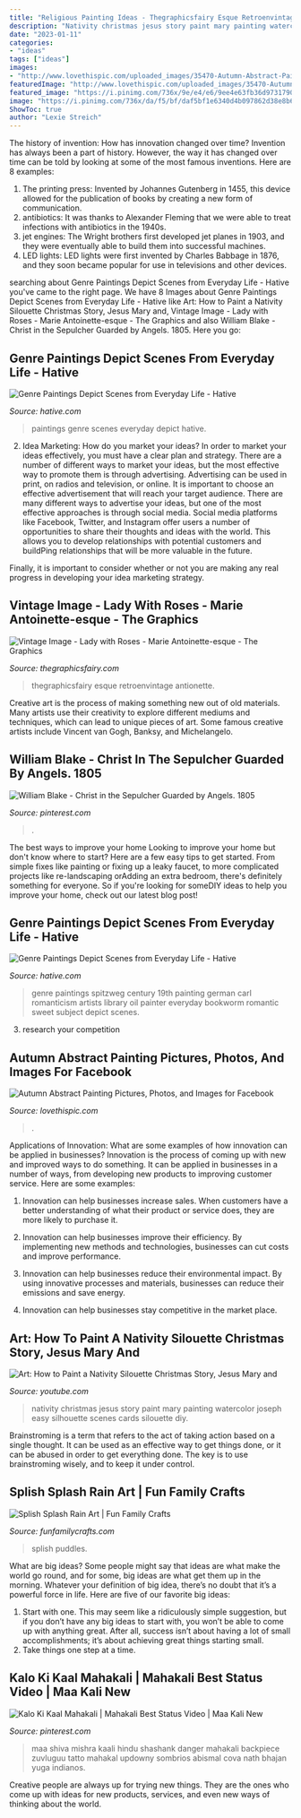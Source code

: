 ```yaml
---
title: "Religious Painting Ideas - Thegraphicsfairy Esque Retroenvintage Antionette"
description: "Nativity christmas jesus story paint mary painting watercolor joseph easy silhouette scenes cards silouette diy"
date: "2023-01-11"
categories:
- "ideas"
tags: ["ideas"]
images:
- "http://www.lovethispic.com/uploaded_images/35470-Autumn-Abstract-Painting.jpg"
featuredImage: "http://www.lovethispic.com/uploaded_images/35470-Autumn-Abstract-Painting.jpg"
featured_image: "https://i.pinimg.com/736x/9e/e4/e6/9ee4e63fb36d9731790016bed22b8e25.jpg"
image: "https://i.pinimg.com/736x/da/f5/bf/daf5bf1e6340d4b097862d38e8b6ef65--william-blake-art-angels-among-us.jpg"
ShowToc: true
author: "Lexie Streich"
---
```



The history of invention: How has innovation changed over time?
Invention has always been a part of history. However, the way it has changed over time can be told by looking at some of the most famous inventions. Here are 8 examples:
1. The printing press: Invented by Johannes Gutenberg in 1455, this device allowed for the publication of books by creating a new form of communication.
2. antibiotics: It was thanks to Alexander Fleming that we were able to treat infections with antibiotics in the 1940s.
3. jet engines: The Wright brothers first developed jet planes in 1903, and they were eventually able to build them into successful machines.
4. LED lights: LED lights were first invented by Charles Babbage in 1876, and they soon became popular for use in televisions and other devices.

	

		
searching about Genre Paintings Depict Scenes from Everyday Life - Hative you've came to the right page. We have 8 Images about Genre Paintings Depict Scenes from Everyday Life - Hative like Art: How to Paint a Nativity Silouette Christmas Story, Jesus Mary and, Vintage Image - Lady with Roses - Marie Antoinette-esque - The Graphics and also William Blake - Christ in the Sepulcher Guarded by Angels. 1805. Here you go:
		
    
## Genre Paintings Depict Scenes From Everyday Life - Hative

<img loading=lazy src="https://hative.com/wp-content/uploads/2014/08/genre-paintings/12-genre-paintings.jpg" onerror="this.onerror=null;this.src='https://tse3.mm.bing.net/th?id=OIP.s0D39326rnVgBUN157hwVQHaKW&amp;pid=15.1';" alt="Genre Paintings Depict Scenes from Everyday Life - Hative">

_Source: hative.com_

>paintings genre scenes everyday depict hative. 

	

2. Idea Marketing: How do you market your ideas?
In order to market your ideas effectively, you must have a clear plan and strategy. There are a number of different ways to market your ideas, but the most effective way to promote them is through advertising. Advertising can be used in print, on radios and television, or online. It is important to choose an effective advertisement that will reach your target audience.
There are many different ways to advertise your ideas, but one of the most effective approaches is through social media. Social media platforms like Facebook, Twitter, and Instagram offer users a number of opportunities to share their thoughts and ideas with the world. This allows you to develop relationships with potential customers and buildPing relationships that will be more valuable in the future.

Finally, it is important to consider whether or not you are making any real progress in developing your idea marketing strategy.

    
## Vintage Image - Lady With Roses - Marie Antoinette-esque - The Graphics

<img loading=lazy src="https://thegraphicsfairy.com/wp-content/uploads/2013/01/RoseLadyVintageGraphicsFairy.jpg" onerror="this.onerror=null;this.src='https://tse3.mm.bing.net/th?id=OIP.fdrczArmoGWVvx7dEW5lIQHaLn&amp;pid=15.1';" alt="Vintage Image - Lady with Roses - Marie Antoinette-esque - The Graphics">

_Source: thegraphicsfairy.com_

>thegraphicsfairy esque retroenvintage antionette. 

	

Creative art is the process of making something new out of old materials. Many artists use their creativity to explore different mediums and techniques, which can lead to unique pieces of art. Some famous creative artists include Vincent van Gogh, Banksy, and Michelangelo.

    
## William Blake - Christ In The Sepulcher Guarded By Angels. 1805

<img loading=lazy src="https://i.pinimg.com/736x/da/f5/bf/daf5bf1e6340d4b097862d38e8b6ef65--william-blake-art-angels-among-us.jpg" onerror="this.onerror=null;this.src='https://tse4.mm.bing.net/th?id=OIP.HFMfRUOhfR1pk8KValKmnAHaKu&amp;pid=15.1';" alt="William Blake - Christ in the Sepulcher Guarded by Angels. 1805">

_Source: pinterest.com_

>. 

	

The best ways to improve your home
Looking to improve your home but don't know where to start? Here are a few easy tips to get started. From simple fixes like painting or fixing up a leaky faucet, to more complicated projects like re-landscaping orAdding an extra bedroom, there's definitely something for everyone. So if you're looking for someDIY ideas to help you improve your home, check out our latest blog post!

    
## Genre Paintings Depict Scenes From Everyday Life - Hative

<img loading=lazy src="https://hative.com/wp-content/uploads/2014/08/genre-paintings/4-genre-paintings.jpg" onerror="this.onerror=null;this.src='https://tse3.mm.bing.net/th?id=OIP.y1TyAYTXJXxpS1-mZIcRmgHaNh&amp;pid=15.1';" alt="Genre Paintings Depict Scenes from Everyday Life - Hative">

_Source: hative.com_

>genre paintings spitzweg century 19th painting german carl romanticism artists library oil painter everyday bookworm romantic sweet subject depict scenes. 

	

3. research your competition 

    
## Autumn Abstract Painting Pictures, Photos, And Images For Facebook

<img loading=lazy src="http://www.lovethispic.com/uploaded_images/35470-Autumn-Abstract-Painting.jpg" onerror="this.onerror=null;this.src='https://tse1.mm.bing.net/th?id=OIP.R16jnilsS_aQKFBfp5cg5gHaJ9&amp;pid=15.1';" alt="Autumn Abstract Painting Pictures, Photos, and Images for Facebook">

_Source: lovethispic.com_

>. 

	

Applications of Innovation: What are some examples of how innovation can be applied in businesses?
Innovation is the process of coming up with new and improved ways to do something. It can be applied in businesses in a number of ways, from developing new products to improving customer service. Here are some examples:
1. Innovation can help businesses increase sales. When customers have a better understanding of what their product or service does, they are more likely to purchase it.

2. Innovation can help businesses improve their efficiency. By implementing new methods and technologies, businesses can cut costs and improve performance.

3. Innovation can help businesses reduce their environmental impact. By using innovative processes and materials, businesses can reduce their emissions and save energy.

4. Innovation can help businesses stay competitive in the market place.

    
## Art: How To Paint A Nativity Silouette Christmas Story, Jesus Mary And

<img loading=lazy src="https://i.ytimg.com/vi/S11uT200-Ao/hqdefault.jpg" onerror="this.onerror=null;this.src='https://tse4.mm.bing.net/th?id=OIP.ZvUOIhDuQO3MAPRhKsMg8gHaFj&amp;pid=15.1';" alt="Art: How to Paint a Nativity Silouette Christmas Story, Jesus Mary and">

_Source: youtube.com_

>nativity christmas jesus story paint mary painting watercolor joseph easy silhouette scenes cards silouette diy. 

	

Brainstroming is a term that refers to the act of taking action based on a single thought. It can be used as an effective way to get things done, or it can be abused in order to get everything done. The key is to use brainstroming wisely, and to keep it under control.

    
## Splish Splash Rain Art | Fun Family Crafts

<img loading=lazy src="https://funfamilycrafts.com/wp-content/uploads/2013/10/DSC_0118.jpg" onerror="this.onerror=null;this.src='https://tse4.mm.bing.net/th?id=OIP.mWr0Cp55Xs7TarCTthUUIgHaFh&amp;pid=15.1';" alt="Splish Splash Rain Art | Fun Family Crafts">

_Source: funfamilycrafts.com_

>splish puddles. 

	

What are big ideas?
Some people might say that ideas are what make the world go round, and for some, big ideas are what get them up in the morning. Whatever your definition of big idea, there’s no doubt that it’s a powerful force in life. Here are five of our favorite big ideas: 
1. Start with one. This may seem like a ridiculously simple suggestion, but if you don’t have any big ideas to start with, you won’t be able to come up with anything great. After all, success isn’t about having a lot of small accomplishments; it’s about achieving great things starting small. 
2. Take things one step at a time.

    
## Kalo Ki Kaal Mahakali | Mahakali Best Status Video | Maa Kali New

<img loading=lazy src="https://i.pinimg.com/736x/9e/e4/e6/9ee4e63fb36d9731790016bed22b8e25.jpg" onerror="this.onerror=null;this.src='https://tse4.mm.bing.net/th?id=OIP.evNicDCw5NXqaRGi9Dze2gHaJ3&amp;pid=15.1';" alt="Kalo Ki Kaal Mahakali | Mahakali Best Status Video | Maa Kali New">

_Source: pinterest.com_

>maa shiva mishra kaali hindu shashank danger mahakali backpiece zuvluguu tatto mahakal updowny sombrios abismal cova nath bhajan yuga indianos. 

	

Creative people are always up for trying new things. They are the ones who come up with ideas for new products, services, and even new ways of thinking about the world.

